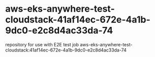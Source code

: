 # aws-eks-anywhere-test-cloudstack-41af14ec-672e-4a1b-9dc0-e2c8d4ac33da-74
repository for use with E2E test job aws-eks-anywhere-test-cloudstack:41af14ec-672e-4a1b-9dc0-e2c8d4ac33da-74
